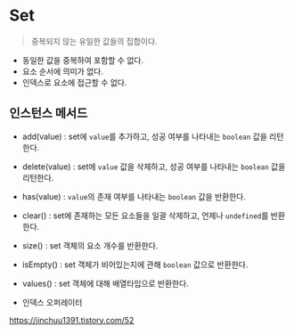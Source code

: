 # Set

> 중복되지 않는 유일한 값들의 집합이다.

- 동일한 값을 중복하여 포함할 수 없다.
- 요소 순서에 의미가 없다.
- 인덱스로 요소에 접근할 수 없다.

## 인스턴스 메서드

- add(value) : set에 `value`를 추가하고, 성공 여부를 나타내는 `boolean` 값을 리턴한다.
- delete(value) : set에 `value` 값을 삭제하고, 성공 여부를 나타내는 `boolean` 값을 리턴한다.
- has(value) : `value`의 존재 여부를 나타내는 `boolean` 값을 반환한다.
- clear() : set에 존재하는 모든 요소들을 일괄 삭제하고, 언제나 `undefined`를 반환한다.
- size() : set 객체의 요소 개수를 반환한다.
- isEmpty() : set 객체가 비어있는지에 관해 `boolean` 값으로 반환한다.
- values() : set 객체에 대해 배열타입으로 반환한다.

- 인덱스 오퍼레이터

https://jinchuu1391.tistory.com/52
